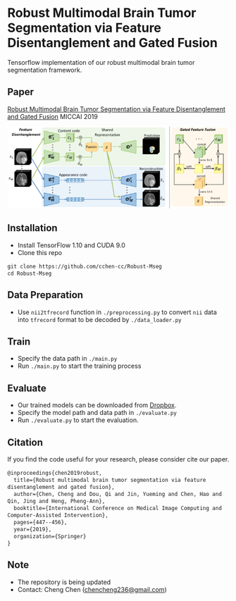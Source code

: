 # Robust Multimodal Brain Tumor Segmentation via Feature Disentanglement and Gated Fusion

Tensorflow implementation of our robust multimodal brain tumor segmentation framework. <br/>

## Paper
[Robust Multimodal Brain Tumor Segmentation via Feature Disentanglement and Gated Fusion](https://arxiv.org/abs/2002.09708) MICCAI 2019
<p align="center">
  <img src="figure/framework.png">
</p>

## Installation
* Install TensorFlow 1.10 and CUDA 9.0
* Clone this repo
```
git clone https://github.com/cchen-cc/Robust-Mseg
cd Robust-Mseg
```

## Data Preparation
* Use `nii2tfrecord` function in `./preprocessing.py` to convert `nii` data into `tfrecord` format to be decoded by `./data_loader.py`

## Train
* Specify the data path in `./main.py`
* Run `./main.py` to start the training process

## Evaluate
* Our trained models can be downloaded from [Dropbox](https://www.dropbox.com/sh/euaxpyvtni1iy17/AABDOj0Q_xYdbbNnTJmlR2zpa?dl=0).
* Specify the model path and data path in `./evaluate.py`
* Run `./evaluate.py` to start the evaluation.

## Citation
If you find the code useful for your research, please consider cite our paper.
```
@inproceedings{chen2019robust,
  title={Robust multimodal brain tumor segmentation via feature disentanglement and gated fusion},
  author={Chen, Cheng and Dou, Qi and Jin, Yueming and Chen, Hao and Qin, Jing and Heng, Pheng-Ann},
  booktitle={International Conference on Medical Image Computing and Computer-Assisted Intervention},
  pages={447--456},
  year={2019},
  organization={Springer}
}
```
## Note
* The repository is being updated
* Contact: Cheng Chen (chencheng236@gmail.com)
